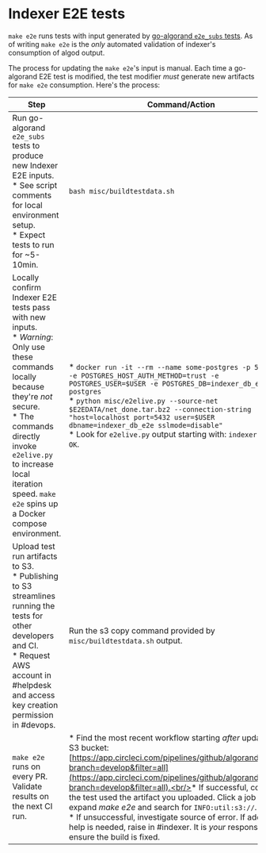 # Indexer E2E tests

`make e2e` runs tests with input generated by [go-algorand `e2e_subs` tests](https://github.com/algorand/go-algorand/blob/master/test/scripts/e2e_client_runner.py).  As of writing `make e2e` is the _only_ automated validation of indexer's consumption of algod output.

The process for updating the `make e2e`'s input is manual.  Each time a go-algorand E2E test is modified, the test modifier _must_ generate new artifacts for `make e2e` consumption.  Here's the process:

| Step                                                                                                                                                                                                                                                                           | Command/Action                                                                                                                                                                                                                                                                                                                                                                                                                                                                                                                                                         |
|--------------------------------------------------------------------------------------------------------------------------------------------------------------------------------------------------------------------------------------------------------------------------------|------------------------------------------------------------------------------------------------------------------------------------------------------------------------------------------------------------------------------------------------------------------------------------------------------------------------------------------------------------------------------------------------------------------------------------------------------------------------------------------------------------------------------------------------------------------------|
| Run go-algorand `e2e_subs` tests to produce new Indexer E2E inputs.<br/>* See script comments for local environment setup.<br />* Expect tests to run for ~5-10min.                                                                                                            | `bash misc/buildtestdata.sh`                                                                                                                                                                                                                                                                                                                                                                                                                                                                                                                                           |
| Locally confirm Indexer E2E tests pass with new inputs.<br />* _Warning_:  Only use these commands locally because they're _not_ secure.<br />* The commands directly invoke `e2elive.py` to increase local iteration speed. `make e2e` spins up a Docker compose environment. | * `docker run -it --rm --name some-postgres -p 5432:5432 -e POSTGRES_HOST_AUTH_METHOD=trust -e POSTGRES_USER=$USER -e POSTGRES_DB=indexer_db_e2e postgres` <br/>* `python misc/e2elive.py --source-net $E2EDATA/net_done.tar.bz2 --connection-string "host=localhost port=5432 user=$USER dbname=indexer_db_e2e sslmode=disable"`<br /> * Look for `e2elive.py` output starting with: `indexer e2etest OK`.                                                                                                                                                            |
| Upload test run artifacts to S3.<br/>* Publishing to S3 streamlines running the tests for other developers and CI.<br />* Request AWS account in #helpdesk and access key creation permission in #devops.                                                                      | Run the s3 copy command provided by `misc/buildtestdata.sh` output.                                                                                                                                                                                                                                                                                                                                                                                                                                                                                                    |
| `make e2e` runs on every PR. Validate results on the next CI run.                                                                                                                                                                                                              | * Find the most recent workflow starting _after_ updating the S3 bucket:  [https://app.circleci.com/pipelines/github/algorand/indexer?branch=develop&filter=all](https://app.circleci.com/pipelines/github/algorand/indexer?branch=develop&filter=all).<br/>* If successful, confirm the test used the artifact you uploaded.  Click a job link, expand _make e2e_ and search for `INFO:util:s3://`.<br />* If unsuccessful, investigate source of error.  If additional help is needed, raise in #indexer.  It is _your_ responsibility to ensure the build is fixed. |